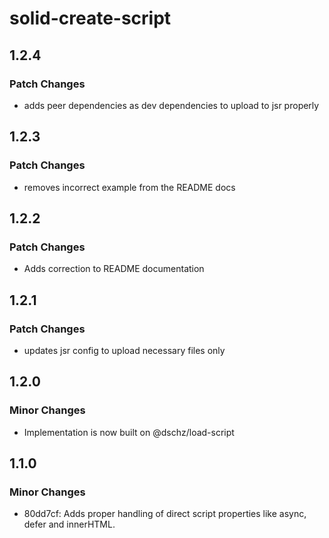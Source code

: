 # solid-create-script

## 1.2.4

### Patch Changes

- adds peer dependencies as dev dependencies to upload to jsr properly

## 1.2.3

### Patch Changes

- removes incorrect example from the README docs

## 1.2.2

### Patch Changes

- Adds correction to README documentation

## 1.2.1

### Patch Changes

- updates jsr config to upload necessary files only

## 1.2.0

### Minor Changes

- Implementation is now built on @dschz/load-script

## 1.1.0

### Minor Changes

- 80dd7cf: Adds proper handling of direct script properties like async, defer and innerHTML.
